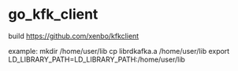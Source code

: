 # go_kfk_client

build  https://github.com/xenbo/kfkclient

example:
mkdir /home/user/lib
cp librdkafka.a /home/user/lib
export  LD_LIBRARY_PATH=LD_LIBRARY_PATH:/home/user/lib

